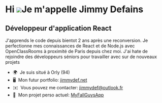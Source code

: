 Hi ![](https://user-images.githubusercontent.com/18350557/176309783-0785949b-9127-417c-8b55-ab5a4333674e.gif)Je m'appelle Jimmy Defains
=====================================================================================================================================

Développeur d'application React
-------------------------

J'apprends le code depuis bientot 2 ans après une reconversion. 
Je perfectionne mes connaissances de React et de Node.js avec OpenClassRooms à proximité de Paris depuis chez moi.
J'ai hate de rejoindre des développeurs séniors pour travailler avec sur de nouveaux projets


*   🌍  Je suis situé à Orly (94)
*   🖥️  Mon futur portfolio: [jimmydef.net](http://jimmydef.net)
*   ✉️  Vous pouvez me contacter: [jimmydef@outlook.fr](mailto:jimmydef@outlook.fr)
*   🚀  Mon projet perso actuel: [MyFallGuysApp](http://https://github.com/JimmyDef/Projet-FallGuys)

                 
                  
             
